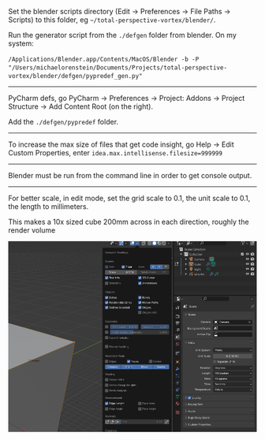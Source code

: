 Set the blender scripts directory (Edit -> Preferences -> File Paths -> Scripts) to this folder, eg `~/total-perspective-vortex/blender/`.

Run the generator script from the `./defgen` folder from blender. On my system:

`/Applications/Blender.app/Contents/MacOS/Blender -b -P "/Users/michaelorenstein/Documents/Projects/total-perspective-vortex/blender/defgen/pypredef_gen.py"`

---

PyCharm defs, go PyCharm -> Preferences -> Project: Addons -> Project Structure -> Add Content Root (on the right).

Add the `./defgen/pypredef` folder.

---

To increase the max size of files that get code insight, go Help -> Edit Custom Properties, enter `idea.max.intellisense.filesize=999999`

---

Blender must be run from the command line in order to get console output.



---

For better scale, in edit mode, set the grid scale to 0.1, the unit scale to 0.1, the length to millimeters.

This makes a 10x sized cube 200mm across in each direction, roughly the render volume

![image-20211214151515847](./docs/blender-scale-settings.png)

